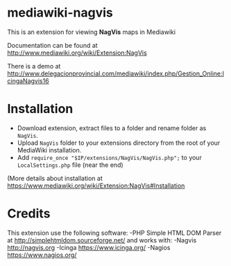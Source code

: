 # mediawiki-nagvis

This is an extension for viewing **NagVis** maps in Mediawiki

Documentation can be found at http://www.mediawiki.org/wiki/Extension:NagVis

There is a demo at http://www.delegacionprovincial.com/mediawiki/index.php/Gestion_Online:IcingaNagvis16

# Installation

- Download extension, extract files to a folder and rename folder as `NagVis`.
- Upload `NagVis` folder to your extensions directory from the root of your MediaWiki installation.
- Add `require_once "$IP/extensions/NagVis/NagVis.php";` to your `LocalSettings.php` file (near the end)

(More details about installation at https://www.mediawiki.org/wiki/Extension:NagVis#Installation

# Credits
This extension use the following software:
-PHP Simple HTML DOM Parser at http://simplehtmldom.sourceforge.net/
and works with:
-Nagvis http://nagvis.org
-Icinga https://www.icinga.org/
-Nagios https://www.nagios.org/
